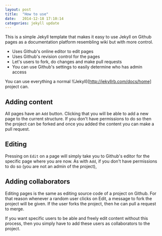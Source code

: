 ```yaml
---
layout: post
title:  "How to use"
date:   2014-12-18 17:10:14
categories: jekyll update
---
```


This is a simple Jekyll template that makes it easy to use Jekyll on
Github pages as a documentation platform resembling wiki but with more
control.

  * Uses Github's online editor to edit pages
  * Uses Github's revision control for the pages
  * Let's users to fork, do changes and make pull requests
  * You can use Github's settings to easily determine who has admin access

You can use everything a normal !(Jekyll)[http://jekyllrb.com/docs/home] project can.

## Adding content
All pages have an `Add` button. Clicking that you will be able to add a new
page to the current structure. If you don't have permissions to do so then
the project can be forked and once you added the content you can make a pull
request.

## Editing
Pressing on `Edit` on a page will simply take you to Github's editor 
for the specific page where you are now. As with `Add`, if you don't
have permissions to do so (you are not an admin of the project), 

## Adding collaborators
Editing pages is the same as editing source code of a project on Github. For that reason
whenever a random user clicks on Edit, a message to fork the project will be given. If the
user forks the project, then he can pull a request to merge.

If you want specific users to be able and freely edit content without this process,
then you simply have to add these users as collaborators to the project.
